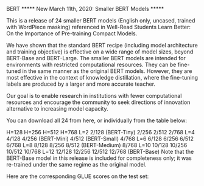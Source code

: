 BERT
***** New March 11th, 2020: Smaller BERT Models *****

This is a release of 24 smaller BERT models (English only, uncased, trained with WordPiece masking) referenced in Well-Read Students Learn Better: On the Importance of Pre-training Compact Models.

We have shown that the standard BERT recipe (including model architecture and training objective) is effective on a wide range of model sizes, beyond BERT-Base and BERT-Large. The smaller BERT models are intended for environments with restricted computational resources. They can be fine-tuned in the same manner as the original BERT models. However, they are most effective in the context of knowledge distillation, where the fine-tuning labels are produced by a larger and more accurate teacher.

Our goal is to enable research in institutions with fewer computational resources and encourage the community to seek directions of innovation alternative to increasing model capacity.

You can download all 24 from here, or individually from the table below:

H=128	H=256	H=512	H=768
L=2	2/128 (BERT-Tiny)	2/256	2/512	2/768
L=4	4/128	4/256 (BERT-Mini)	4/512 (BERT-Small)	4/768
L=6	6/128	6/256	6/512	6/768
L=8	8/128	8/256	8/512 (BERT-Medium)	8/768
L=10	10/128	10/256	10/512	10/768
L=12	12/128	12/256	12/512	12/768 (BERT-Base)
Note that the BERT-Base model in this release is included for completeness only; it was re-trained under the same regime as the original model.

Here are the corresponding GLUE scores on the test set:
